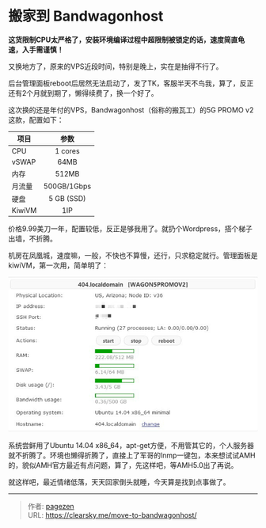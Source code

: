 # 搬家到 Bandwagonhost


**这货限制CPU太严格了，安装环境编译过程中超限制被锁定的话，速度简直龟速，入手需谨慎！**

又换地方了，原来的VPS近段时间，特别是晚上，实在是抽得不行了。

后台管理面板reboot后居然无法启动了，发了TK，客服半天不鸟我，算了，反正还有2个月就到期了，懒得续费了，换一个好了。

这次换的还是年付的VPS，Bandwagonhost（俗称的搬瓦工）的5G PROMO v2这款，配置如下：

| 项目     |     参数      |
| ------ | :---------: |
| CPU    |   1 cores   |
| vSWAP  |    64MB     |
| 内存     |    512MB    |
| 月流量    | 500GB/1Gbps |
| 硬盘     | 5 GB (SSD)  |
| KiwiVM |     1IP     |

价格9.99美刀一年，配置较低，反正是够我用了。就扔个Wordpress，搭个梯子出墙，不折腾。

机房在凤凰城，速度嘛，一般，不快也不算慢，还行，只求稳定就行。管理面板是kiwiVM，第一次用，简单明了：

![kiwiVM管理面板](kiwiVM.jpg "kiwiVM管理面板")

系统尝鲜用了Ubuntu 14.04 x86_64，apt-get方便，不用管其它的，个人服务器就不折腾了。环境也懒得折腾了，直接上了军哥的lnmp一键包，本来想试试AMH的，貌似AMH官方最近有点问题，算了，先这样吧，等AMH5.0出了再说。

就这样吧，最近情绪低落，天天回家倒头就睡，今天算是找到点事做了。


---

> 作者: [pagezen](http://clearsky.me/)  
> URL: https://clearsky.me/move-to-bandwagonhost/  

